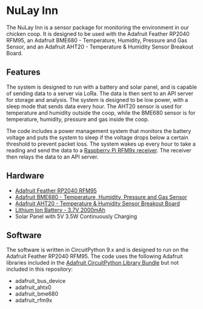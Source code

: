 # NuLay Inn

The NuLay Inn is a sensor package for monitoring the environment in our chicken coop. It is designed to be used with 
the Adafruit Feather RP2040 RFM95, an Adafruit BME680 - Temperature, Humidity, Pressure and Gas Sensor, and an Adafruit 
AHT20 - Temperature & Humidity Sensor Breakout Board.

## Features

The system is designed to run with a battery and solar panel, and is capable of sending data to a server via LoRa. 
The data is then sent to an API server for storage and analysis. The system is designed to be low power, with a sleep 
mode that sends data every hour. The AHT20 sensor is used for temperature and humidity outside the coop, while the 
BME680 sensor is for temperature, humidity, pressure and gas inside the coop.

The code includes a power management system that monitors the battery voltage and puts the system to sleep if the 
voltage drops below a certain threshold to prevent packet loss. The system wakes up every hour to take a reading and 
send the data to a [Raspberry Pi RFM9x receiver](https://github.com/Tom-Camp/rfm_receiver). The receiver then relays 
the data to an API server.

## Hardware

- [Adafruit Feather RP2040 RFM95](https://www.adafruit.com/product/5714)
- [Adafruit BME680 - Temperature, Humidity, Pressure and Gas Sensor](https://www.adafruit.com/product/3660)
- [Adafruit AHT20 - Temperature & Humidity Sensor Breakout Board](https://www.adafruit.com/product/4566)
- [Lithium Ion Battery - 3.7V 2000mAh](https://www.digikey.com/en/products/detail/adafruit-industries-llc/2011/6612469?so=89389693&content=productdetail_US&mkt_tok=MDI4LVNYSy01MDcAAAGWajcL_5vQOjPWD-eAVw-kvba4MqUPiOxf-pwP6LgDc1mBYv5LtwWUqilrqSwNAF13SQ-5bRaKJfkmGwpMcVgywjLbSSO0idYhVo5vVjcd)
- Solar Panel with 5V 3.5W Continuously Charging

## Software

The software is written in CircuitPython 9.x and is designed to run on the Adafruit Feather RP2040 RFM95. The code uses
the following Adafruit libraries included in the [Adafruit CircuitPython Library Bundle](https://docs.circuitpython.org/projects/bundle/en/latest/) 
but not included in this repository:

- adafruit_bus_device
- adafruit_ahtx0
- adafruit_bme680
- adafruit_rfm9x
